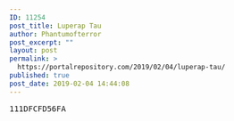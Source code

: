 ```yaml
---
ID: 11254
post_title: Luperap Tau
author: Phantumofterror
post_excerpt: ""
layout: post
permalink: >
  https://portalrepository.com/2019/02/04/luperap-tau/
published: true
post_date: 2019-02-04 14:44:08
---
```

<pre>111DFCFD56FA</pre>